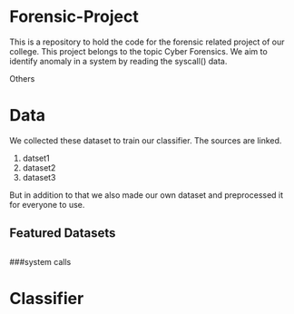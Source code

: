 # Forensic-Project
This is a repository to hold the code for the forensic related project of our college. This project belongs to the topic Cyber Forensics. We aim to identify anomaly in a system by reading the syscall() data.

Others
# Data
We collected these dataset to train our classifier. The sources are linked.
1. datset1
2. dataset2
3. dataset3

But in addition to that we also made our own dataset and preprocessed it for everyone to use.

## Featured Datasets

## 
###system calls

# Classifier
###
